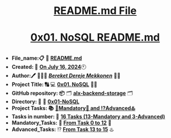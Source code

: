 <H1 align="center", height="1500"> <ins> README.md File </ins> </H1>
<H1 align="center"> <ins> 0x01. NoSQL README.md</ins> </H1>

##

* **File_name:📋** 📖 [**README.md**](https://github.com/BekiHabesha/alx-backend-storage/tree/master/0x01-NoSQL/README.md)
* **Created: 📅** <ins>**On July 16, 2024**</ins>🕙
* **Author:🖊️** 👨🏻‍💻 [***Bereket Dereje Mekkonen***](https://intranet.alxswe.com/users/BereketDerejeMekkonen) 🧑‍💻
* **Project Title: 🔠**  💻 [**0x01. NoSQL**](https://intranet.alxswe.com/projects/1233) 📝🔡
* **GitHub repository: 📦** 🗂 [**alx-backend-storage**](https://github.com/BekiHabesha/alx-backend-storage) 🗂
* **Directory: 💼** 📂 [**0x01-NoSQL**](https://github.com/BekiHabesha/alx-backend-python/tree/master/0x01-NoSQL)
* **Project Tasks: 📚** <ins>**💯Mandatory💯 and ⁉️Advanced♨️**</ins>
* **Tasks in number: 🔢** <ins>**16 Tasks (13-Mandatory and 3-Advanced)**</ins>
* **Mandatory_Tasks:** 💯 <ins>**From Task 0 to 12**</ins> 💯
* **Advanced_Tasks:** ⁉️ <ins>**From Task 13 to 15**</ins> ♨️

###
